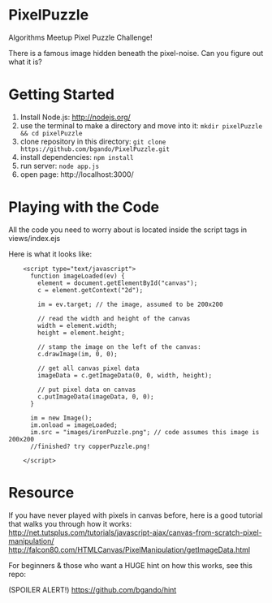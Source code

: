 PixelPuzzle
===========

Algorithms Meetup Pixel Puzzle Challenge!

There is a famous image hidden beneath the pixel-noise. Can you figure out what it is? 

Getting Started
===========
1. Install Node.js: 
http://nodejs.org/
2. use the terminal to make a directory and move into it:
```mkdir pixelPuzzle && cd pixelPuzzle ```
3. clone repository in this directory:
```git clone https://github.com/bgando/PixelPuzzle.git```
4. install dependencies:
```npm install```
5. run server:
```node app.js```
6. open page: http://localhost:3000/

Playing with the Code
===========
All the code you need to worry about is located inside the script tags in views/index.ejs 

Here is what it looks like:
```
    <script type="text/javascript">
      function imageLoaded(ev) {
        element = document.getElementById("canvas");
        c = element.getContext("2d");

        im = ev.target; // the image, assumed to be 200x200

        // read the width and height of the canvas
        width = element.width;
        height = element.height;

        // stamp the image on the left of the canvas:
        c.drawImage(im, 0, 0);

        // get all canvas pixel data
        imageData = c.getImageData(0, 0, width, height);

        // put pixel data on canvas
        c.putImageData(imageData, 0, 0);
      }

      im = new Image();
      im.onload = imageLoaded;
      im.src = "images/ironPuzzle.png"; // code assumes this image is 200x200
      //finished? try copperPuzzle.png!

    </script>
```
Resource
===========
If you have never played with pixels in canvas before, here is a good tutorial that walks you through how it works:
http://net.tutsplus.com/tutorials/javascript-ajax/canvas-from-scratch-pixel-manipulation/
http://falcon80.com/HTMLCanvas/PixelManipulation/getImageData.html

For beginners & those who want a HUGE hint on how this works, see this repo:

(SPOILER ALERT!) 
https://github.com/bgando/hint

